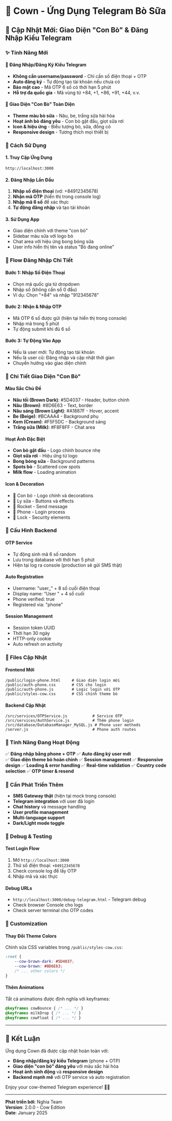 # 🐄 Cown - Ứng Dụng Telegram Bò Sữa

## 🎉 Cập Nhật Mới: Giao Diện "Con Bò" & Đăng Nhập Kiểu Telegram

### ✨ Tính Năng Mới

#### 🔐 Đăng Nhập/Đăng Ký Kiểu Telegram
- **Không cần username/password** - Chỉ cần số điện thoại + OTP
- **Auto đăng ký** - Tự động tạo tài khoản nếu chưa có
- **Bảo mật cao** - Mã OTP 6 số có thời hạn 5 phút
- **Hỗ trợ đa quốc gia** - Mã vùng từ +84, +1, +86, +91, +44, v.v.

#### 🎨 Giao Diện "Con Bò" Toàn Diện
- **Theme màu bò sữa** - Nâu, be, trắng sữa hài hòa
- **Hoạt ảnh bò đáng yêu** - Con bò gật đầu, giọt sữa rơi
- **Icon & hiệu ứng** - Biểu tượng bò, sữa, đồng cỏ
- **Responsive design** - Tương thích mọi thiết bị

### 🚀 Cách Sử Dụng

#### 1. Truy Cập Ứng Dụng
```
http://localhost:3000
```

#### 2. Đăng Nhập Lần Đầu
1. **Nhập số điện thoại** (vd: +84912345678)
2. **Nhận mã OTP** (hiển thị trong console log)
3. **Nhập mã 6 số** để xác thực
4. **Tự động đăng nhập** và tạo tài khoản

#### 3. Sử Dụng App
- Giao diện chính với theme "con bò"
- Sidebar màu sữa với logo bò
- Chat area với hiệu ứng bong bóng sữa
- User info hiển thị tên và status "Bò đang online"

### 📱 Flow Đăng Nhập Chi Tiết

#### Bước 1: Nhập Số Điện Thoại
- Chọn mã quốc gia từ dropdown
- Nhập số (không cần số 0 đầu)
- Ví dụ: Chọn "+84" và nhập "912345678"

#### Bước 2: Nhận & Nhập OTP
- Mã OTP 6 số được gửi (hiện tại hiển thị trong console)
- Nhập mã trong 5 phút
- Tự động submit khi đủ 6 số

#### Bước 3: Tự Động Vào App
- Nếu là user mới: Tự động tạo tài khoản
- Nếu là user cũ: Đăng nhập và cập nhật thời gian
- Chuyển hướng vào giao diện chính

### 🎨 Chi Tiết Giao Diện "Con Bò"

#### Màu Sắc Chủ Đề
- **Nâu tối (Brown Dark)**: #5D4037 - Header, button chính
- **Nâu (Brown)**: #8D6E63 - Text, border
- **Nâu sáng (Brown Light)**: #A1887F - Hover, accent
- **Be (Beige)**: #BCAAA4 - Background phụ
- **Kem (Cream)**: #F5F5DC - Background sáng
- **Trắng sữa (Milk)**: #F8F8FF - Chat area

#### Hoạt Ảnh Đặc Biệt
- **Con bò gật đầu** - Logo chính bounce nhẹ
- **Giọt sữa rơi** - Hiệu ứng từ logo
- **Bong bóng sữa** - Background patterns
- **Spots bò** - Scattered cow spots
- **Milk flow** - Loading animation

#### Icon & Decoration
- 🐄 Con bò - Logo chính và decorations
- 🥛 Ly sữa - Buttons và effects  
- 🚀 Rocket - Send message
- 📱 Phone - Login process
- 🔐 Lock - Security elements

### 🔧 Cấu Hình Backend

#### OTP Service
- Tự động sinh mã 6 số random
- Lưu trong database với thời hạn 5 phút
- Hiện tại log ra console (production sẽ gửi SMS thật)

#### Auto Registration
- Username: "user_" + 8 số cuối điện thoại
- Display name: "User " + 4 số cuối
- Phone verified: true
- Registered via: "phone"

#### Session Management
- Session token UUID
- Thời hạn 30 ngày
- HTTP-only cookie
- Auto refresh on activity

### 📂 Files Cập Nhật

#### Frontend Mới
```
/public/login-phone.html     # Giao diện login mới
/public/auth-phone.css       # CSS cho login
/public/auth-phone.js        # Logic login với OTP
/public/styles-cow.css       # CSS chính theme bò
```

#### Backend Cập Nhật
```
/src/services/OTPService.js           # Service OTP
/src/services/AuthService.js          # Thêm phone login
/src/database/DatabaseManager_MySQL.js # Phone user methods
/server.js                            # Phone auth routes
```

### 🎯 Tính Năng Đang Hoạt Động

✅ **Đăng nhập bằng phone + OTP**
✅ **Auto đăng ký user mới**  
✅ **Giao diện theme bò hoàn chỉnh**
✅ **Session management**
✅ **Responsive design**
✅ **Loading & error handling**
✅ **Real-time validation**
✅ **Country code selection**
✅ **OTP timer & resend**

### 🚧 Cần Phát Triển Thêm

- **SMS Gateway thật** (hiện tại mock trong console)
- **Telegram integration** với user đã login
- **Chat history** và message handling
- **User profile management**
- **Multi-language support**
- **Dark/Light mode toggle**

### 🐞 Debug & Testing

#### Test Login Flow
1. Mở `http://localhost:3000`
2. Thử số điện thoại: `+84912345678`
3. Check console log để lấy OTP
4. Nhập mã và xác thực

#### Debug URLs
- `http://localhost:3000/debug-telegram.html` - Telegram debug
- Check browser Console cho logs
- Check server terminal cho OTP codes

### 🎨 Customization

#### Thay Đổi Theme Colors
Chỉnh sửa CSS variables trong `/public/styles-cow.css`:
```css
:root {
    --cow-brown-dark: #5D4037;
    --cow-brown: #8D6E63;
    /* ... other colors */
}
```

#### Thêm Animations
Tất cả animations được định nghĩa với keyframes:
```css
@keyframes cowBounce { /* ... */ }
@keyframes milkDrop { /* ... */ }
@keyframes cowFloat { /* ... */ }
```

---

## 🎉 Kết Luận

Ứng dụng Cown đã được cập nhật hoàn toàn với:
- **Đăng nhập/đăng ký kiểu Telegram** (phone + OTP)
- **Giao diện "con bò" đáng yêu** với màu sắc hài hòa
- **Hoạt ảnh sinh động** và **responsive design**
- **Backend mạnh mẽ** với OTP service và auto registration

Enjoy your cow-themed Telegram experience! 🐄🥛

---

**Phát triển bởi**: Nghia Team  
**Version**: 2.0.0 - Cow Edition  
**Date**: January 2025
